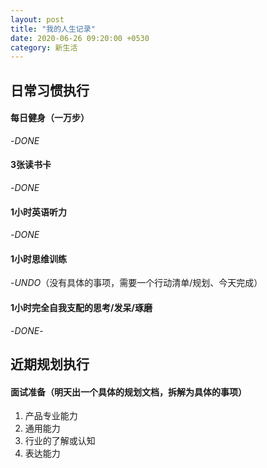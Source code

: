 ```yaml
---
layout: post
title: "我的人生记录"
date: 2020-06-26 09:20:00 +0530
category: 新生活
---
```


## 日常习惯执行

#### 每日健身（一万步）

-*DONE*

#### 3张读书卡

-*DONE*

#### 1小时英语听力

-*DONE*

#### 1小时思维训练

-*UNDO*（没有具体的事项，需要一个行动清单/规划、今天完成）

#### 1小时完全自我支配的思考/发呆/琢磨

-*DONE*-

## 近期规划执行

#### 面试准备（明天出一个具体的规划文档，拆解为具体的事项）

1. 产品专业能力
2. 通用能力
3. 行业的了解或认知
4. 表达能力